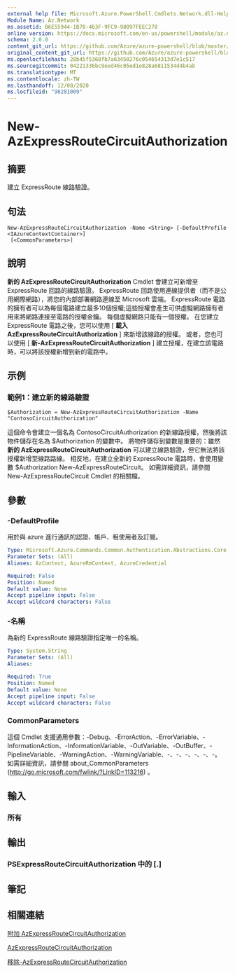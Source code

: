 ```yaml
---
external help file: Microsoft.Azure.PowerShell.Cmdlets.Network.dll-Help.xml
Module Name: Az.Network
ms.assetid: B6E55944-1B78-463F-9FC9-98097FEEC278
online version: https://docs.microsoft.com/en-us/powershell/module/az.network/new-azexpressroutecircuitauthorization
schema: 2.0.0
content_git_url: https://github.com/Azure/azure-powershell/blob/master/src/Network/Network/help/New-AzExpressRouteCircuitAuthorization.md
original_content_git_url: https://github.com/Azure/azure-powershell/blob/master/src/Network/Network/help/New-AzExpressRouteCircuitAuthorization.md
ms.openlocfilehash: 28b45f5368fb7a63450276c054654313d7e1c517
ms.sourcegitcommit: 04221336bc9eed46c05ed1e828a6811534d4b4ab
ms.translationtype: MT
ms.contentlocale: zh-TW
ms.lasthandoff: 12/08/2020
ms.locfileid: "98281009"
---
```

# New-AzExpressRouteCircuitAuthorization

## 摘要
建立 ExpressRoute 線路驗證。

## 句法

```
New-AzExpressRouteCircuitAuthorization -Name <String> [-DefaultProfile <IAzureContextContainer>]
 [<CommonParameters>]
```

## 說明
**新的 AzExpressRouteCircuitAuthorization** Cmdlet 會建立可新增至 ExpressRoute 回路的線路驗證。 ExpressRoute 回路使用連線提供者（而不是公用網際網路），將您的內部部署網路連線至 Microsoft 雲端。 ExpressRoute 電路的擁有者可以為每個電路建立最多10個授權;這些授權會產生可供虛擬網路擁有者用來將網路連接至電路的授權金鑰。 每個虛擬網路只能有一個授權。
在您建立 ExpressRoute 電路之後，您可以使用 [ **載入 AzExpressRouteCircuitAuthorization** ] 來新增該線路的授權。
或者，您也可以使用 [ **新-AzExpressRouteCircuitAuthorization** ] 建立授權，在建立該電路時，可以將該授權新增到新的電路中。

## 示例

### 範例1：建立新的線路驗證
```
$Authorization = New-AzExpressRouteCircuitAuthorization -Name "ContosoCircuitAuthorization"
```

這個命令會建立一個名為 ContosoCircuitAuthorization 的新線路授權，然後將該物件儲存在名為 $Authorization 的變數中。 將物件儲存到變數是重要的：雖然 **新的 AzExpressRouteCircuitAuthorization** 可以建立線路驗證，但它無法將該授權新增至線路路線。 相反地，在建立全新的 ExpressRoute 電路時，會使用變數 $Authorization New-AzExpressRouteCircuit。
如需詳細資訊，請參閱 New-AzExpressRouteCircuit Cmdlet 的相關檔。

## 參數

### -DefaultProfile
用於與 azure 進行通訊的認證、帳戶、租使用者及訂閱。

```yaml
Type: Microsoft.Azure.Commands.Common.Authentication.Abstractions.Core.IAzureContextContainer
Parameter Sets: (All)
Aliases: AzContext, AzureRmContext, AzureCredential

Required: False
Position: Named
Default value: None
Accept pipeline input: False
Accept wildcard characters: False
```

### -名稱
為新的 ExpressRoute 線路驗證指定唯一的名稱。

```yaml
Type: System.String
Parameter Sets: (All)
Aliases:

Required: True
Position: Named
Default value: None
Accept pipeline input: False
Accept wildcard characters: False
```

### CommonParameters
這個 Cmdlet 支援通用參數：-Debug、-ErrorAction、-ErrorVariable、-InformationAction、-InformationVariable、-OutVariable、-OutBuffer、-PipelineVariable、-WarningAction、-WarningVariable、-、-、-、-、-、-。 如需詳細資訊，請參閱 about_CommonParameters (http://go.microsoft.com/fwlink/?LinkID=113216) 。

## 輸入

### 所有

## 輸出

### PSExpressRouteCircuitAuthorization 中的 [.]

## 筆記

## 相關連結

[附加 AzExpressRouteCircuitAuthorization](./Add-AzExpressRouteCircuitAuthorization.md)

[AzExpressRouteCircuitAuthorization](./Get-AzExpressRouteCircuitAuthorization.md)

[移除-AzExpressRouteCircuitAuthorization](./Remove-AzExpressRouteCircuitAuthorization.md)


